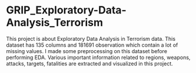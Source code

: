 # GRIP_Exploratory-Data-Analysis_Terrorism

This project is about Exploratory Data Analysis in Terrorism data. This dataset has 135 columns and 181691 observation which contain a lot of missing values. I made some preprocessing on this dataset before performing EDA. Various important information related to regions, weapons, attacks, targets, fatalities are extracted and visualized in this project. 
